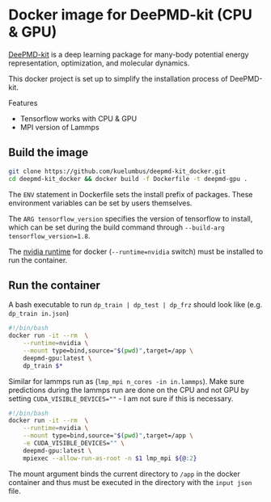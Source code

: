 # Docker image for DeePMD-kit (CPU & GPU)
[DeePMD-kit](https://github.com/deepmodeling/deepmd-kit#run-md-with-native-code) is a deep learning package for many-body potential energy representation, optimization, and molecular dynamics. 

This docker project is set up to simplify the installation process of DeePMD-kit.

Features
- Tensorflow works with CPU & GPU
- MPI version of Lammps

## Build the image
```bash
git clone https://github.com/kuelumbus/deepmd-kit_docker.git
cd deepmd-kit_docker && docker build -f Dockerfile -t deepmd-gpu .
```
The `ENV` statement in Dockerfile sets the install prefix of packages. These environment variables can be set by users themselves.

The `ARG tensorflow_version` specifies the version of tensorflow to install, which can be set during the build command through `--build-arg tensorflow_version=1.8`.

The [nvidia runtime](https://github.com/NVIDIA/nvidia-docker) for docker (`--runtime=nvidia` switch) must be installed to run the container.

## Run the container

A bash executable to run `dp_train | dp_test | dp_frz` should look like (e.g. `dp_train in.json`)
```bash
#!/bin/bash
docker run -it --rm  \
    --runtime=nvidia \
    --mount type=bind,source="$(pwd)",target=/app \
    deepmd-gpu:latest \
    dp_train $* 
```
Similar for lammps run as (`lmp_mpi n_cores -in in.lammps`). Make sure predictions during the lammps run are done on the CPU and not GPU by setting `CUDA_VISIBLE_DEVICES=""` - I am not sure if this is necessary.
```bash
#!/bin/bash
docker run -it --rm  \
    --runtime=nvidia \
    --mount type=bind,source="$(pwd)",target=/app \
    -e CUDA_VISIBLE_DEVICES="" \
    deepmd-gpu:latest \
    mpiexec --allow-run-as-root -n $1 lmp_mpi ${@:2}
```
The mount argument binds the current directory to `/app` in the docker container and thus must be executed in the directory with the `input json` file. 

 





